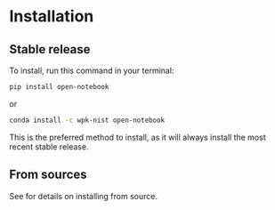 # Installation

## Stable release

To install, run this command in your terminal:

```bash
pip install open-notebook
```

or

```bash
conda install -c wpk-nist open-notebook
```

This is the preferred method to install, as it will always install the most
recent stable release.

## From sources

See [](./contributing) for details on installing from source.
